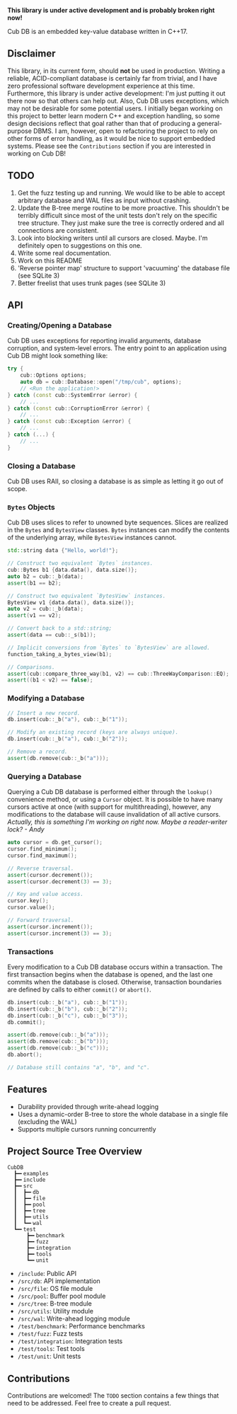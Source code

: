 **This library is under active development and is probably broken right now!**

Cub DB is an embedded key-value database written in C++17.

## Disclaimer
This library, in its current form, should **not** be used in production.
Writing a reliable, ACID-compliant database is certainly far from trivial, and I have zero professional software development experience at this time.
Furthermore, this library is under active development: I'm just putting it out there now so that others can help out.
Also, Cub DB uses exceptions, which may not be desirable for some potential users.
I initially began working on this project to better learn modern C++ and exception handling, so some design decisions reflect that goal rather than that of producing a general-purpose DBMS.
I am, however, open to refactoring the project to rely on other forms of error handling, as it would be nice to support embedded systems.
Please see the `Contributions` section if you are interested in working on Cub DB!

## TODO
1. Get the fuzz testing up and running. 
We would like to be able to accept arbitrary database and WAL files as input without crashing.
2. Update the B-tree merge routine to be more proactive.
This shouldn't be terribly difficult since most of the unit tests don't rely on the specific tree structure.
They just make sure the tree is correctly ordered and all connections are consistent.
3. Look into blocking writers until all cursors are closed. 
Maybe. 
I'm definitely open to suggestions on this one.
4. Write some real documentation.
5. Work on this README
6. 'Reverse pointer map' structure to support 'vacuuming' the database file (see SQLite 3)
7. Better freelist that uses trunk pages (see SQLite 3)

## API

### Creating/Opening a Database
Cub DB uses exceptions for reporting invalid arguments, database corruption, and system-level errors.
The entry point to an application using Cub DB might look something like:

```C++
try {
    cub::Options options;
    auto db = cub::Database::open("/tmp/cub", options);
    // <Run the application!>
} catch (const cub::SystemError &error) {
    // ...
} catch (const cub::CorruptionError &error) {
    // ...
} catch (const cub::Exception &error) {
    // ...
} catch (...) {
    // ...
}
```

### Closing a Database
Cub DB uses RAII, so closing a database is as simple as letting it go out of scope.

### `Bytes` Objects
Cub DB uses slices to refer to unowned byte sequences.
Slices are realized in the `Bytes` and `BytesView` classes.
`Bytes` instances can modify the contents of the underlying array, while `BytesView` instances cannot.

```C++
std::string data {"Hello, world!"};

// Construct two equivalent `Bytes` instances.
cub::Bytes b1 {data.data(), data.size()};
auto b2 = cub::_b(data);
assert(b1 == b2);

// Construct two equivalent `BytesView` instances.
BytesView v1 {data.data(), data.size()};
auto v2 = cub::_b(data);
assert(v1 == v2);

// Convert back to a std::string;
assert(data == cub::_s(b1));

// Implicit conversions from `Bytes` to `BytesView` are allowed.
function_taking_a_bytes_view(b1);

// Comparisons.
assert(cub::compare_three_way(b1, v2) == cub::ThreeWayComparison::EQ);
assert((b1 < v2) == false);
```

### Modifying a Database

```C++
// Insert a new record.
db.insert(cub::_b("a"), cub::_b("1"));

// Modify an existing record (keys are always unique).
db.insert(cub::_b("a"), cub::_b("2"));

// Remove a record.
assert(db.remove(cub::_b("a")));
```

### Querying a Database
Querying a Cub DB database is performed either through the `lookup()` convenience method, or using a `Cursor` object.
It is possible to have many cursors active at once (with support for multithreading), however, any modifications to the database will cause invalidation of all active cursors.
*Actually, this is something I'm working on right now. Maybe a reader-writer lock? - Andy*

```C++
auto cursor = db.get_cursor();
cursor.find_minimum();
cursor.find_maximum();

// Reverse traversal.
assert(cursor.decrement());
assert(cursor.decrement(3) == 3);

// Key and value access.
cursor.key();
cursor.value();

// Forward traversal.
assert(cursor.increment());
assert(cursor.increment(3) == 3);
```

### Transactions
Every modification to a Cub DB database occurs within a transaction.
The first transaction begins when the database is opened, and the last one commits when the database is closed.
Otherwise, transaction boundaries are defined by calls to either `commit()` or `abort()`.

```C++
db.insert(cub::_b("a"), cub::_b("1"));
db.insert(cub::_b("b"), cub::_b("2"));
db.insert(cub::_b("c"), cub::_b("3"));
db.commit();

assert(db.remove(cub::_b("a")));
assert(db.remove(cub::_b("b")));
assert(db.remove(cub::_b("c")));
db.abort();

// Database still contains "a", "b", and "c".
```

## Features
+ Durability provided through write-ahead logging
+ Uses a dynamic-order B-tree to store the whole database in a single file (excluding the WAL)
+ Supports multiple cursors running concurrently

## Project Source Tree Overview

```
CubDB
  ┣━╸examples
  ┣━╸include
  ┣━╸src
  ┃  ┣━╸db
  ┃  ┣━╸file
  ┃  ┣━╸pool
  ┃  ┣━╸tree
  ┃  ┣━╸utils
  ┃  ┗━╸wal
  ┗━╸test
      ┣━╸benchmark
      ┣━╸fuzz
      ┣━╸integration
      ┣━╸tools
      ┗━╸unit
```

+ `/include`: Public API
+ `/src/db`: API implementation
+ `/src/file`: OS file module
+ `/src/pool`: Buffer pool module
+ `/src/tree`: B-tree module
+ `/src/utils`: Utility module
+ `/src/wal`: Write-ahead logging module
+ `/test/benchmark`: Performance benchmarks
+ `/test/fuzz`: Fuzz tests
+ `/test/integration`: Integration tests
+ `/test/tools`: Test tools
+ `/test/unit`: Unit tests

## Contributions
Contributions are welcomed!
The `TODO` section contains a few things that need to be addressed.
Feel free to create a pull request.
